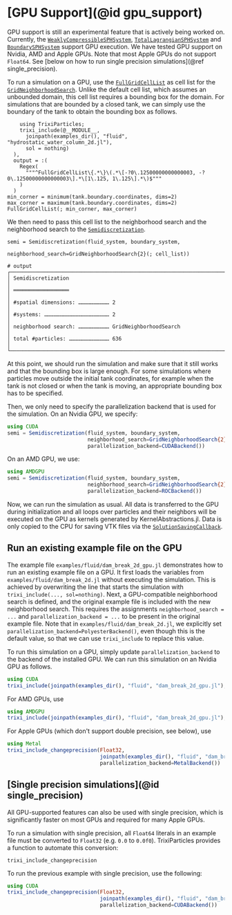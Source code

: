 # [GPU Support](@id gpu_support)

GPU support is still an experimental feature that is actively being worked on.
Currently, the [`WeaklyCompressibleSPHSystem`](@ref), [`TotalLagrangianSPHSystem`](@ref)
and [`BoundarySPHSystem`](@ref) support GPU execution.
We have tested GPU support on Nvidia, AMD and Apple GPUs.
Note that most Apple GPUs do not support `Float64`.
See [below on how to run single precision simulations](@ref single_precision).

To run a simulation on a GPU, use the [`FullGridCellList`](@ref)
as cell list for the [`GridNeighborhoodSearch`](@ref).
Unlike the default cell list, which assumes an unbounded domain,
this cell list requires a bounding box for the domain.
For simulations that are bounded by a closed tank, we can simply use the boundary
of the tank to obtain the bounding box as follows.
```setup = :(
    using TrixiParticles;
    trixi_include(@__MODULE__,
      joinpath(examples_dir(), "fluid", "hydrostatic_water_column_2d.jl"),
      sol = nothing)
  ),
  output = :(
    Regex(
      """^FullGridCellList\{.*\}\(.*\[-?0\.12500000000000003, -?0\.12500000000000003\].*\[1\.125, 1\.125\].*\)$"""
    )
  )
min_corner = minimum(tank.boundary.coordinates, dims=2)
max_corner = maximum(tank.boundary.coordinates, dims=2)
FullGridCellList(; min_corner, max_corner)
```

We then need to pass this cell list to the neighborhood search and the neighborhood search
to the [`Semidiscretization`](@ref).
```jldoctest gpu; output=false
semi = Semidiscretization(fluid_system, boundary_system,
                          neighborhood_search=GridNeighborhoodSearch{2}(; cell_list))

# output
┌──────────────────────────────────────────────────────────────────────────────────────────────────┐
│ Semidiscretization                                                                               │
│ ══════════════════                                                                               │
│ #spatial dimensions: ………………………… 2                                                                │
│ #systems: ……………………………………………………… 2                                                                │
│ neighborhood search: ………………………… GridNeighborhoodSearch                                           │
│ total #particles: ………………………………… 636                                                              │
└──────────────────────────────────────────────────────────────────────────────────────────────────┘
```

At this point, we should run the simulation and make sure that it still works and that
the bounding box is large enough.
For some simulations where particles move outside the initial tank coordinates,
for example when the tank is not closed or when the tank is moving, an appropriate
bounding box has to be specified.

Then, we only need to specify the parallelization backend that is used for the simulation.
On an Nvidia GPU, we specify:
```julia
using CUDA
semi = Semidiscretization(fluid_system, boundary_system,
                          neighborhood_search=GridNeighborhoodSearch{2}(; cell_list),
                          parallelization_backend=CUDABackend())
```
On an AMD GPU, we use:
```julia
using AMDGPU
semi = Semidiscretization(fluid_system, boundary_system,
                          neighborhood_search=GridNeighborhoodSearch{2}(; cell_list),
                          parallelization_backend=ROCBackend())
```
Now, we can run the simulation as usual.
All data is transferred to the GPU during initialization and all loops over particles
and their neighbors will be executed on the GPU as kernels generated by KernelAbstractions.jl.
Data is only copied to the CPU for saving VTK files via the [`SolutionSavingCallback`](@ref).

## Run an existing example file on the GPU

The example file `examples/fluid/dam_break_2d_gpu.jl` demonstrates how to run an existing
example file on a GPU.
It first loads the variables from `examples/fluid/dam_break_2d.jl` without executing
the simulation. This is achieved by overwriting the line that starts the simulation
with `trixi_include(..., sol=nothing)`.
Next, a GPU-compatible neighborhood search is defined, and the original example file
is included with the new neighborhood search.
This requires the assignments `neighborhood_search = ...` and `parallelization_backend = ...`
to be present in the original example file.
Note that in `examples/fluid/dam_break_2d.jl`, we explicitly set
`parallelization_backend=PolyesterBackend()`, even though this is the default value,
so that we can use `trixi_include` to replace this value.

To run this simulation on a GPU, simply update `parallelization_backend` to the backend
of the installed GPU. We can run this simulation on an Nvidia GPU as follows.
```julia
using CUDA
trixi_include(joinpath(examples_dir(), "fluid", "dam_break_2d_gpu.jl"), parallelization_backend=CUDABackend())
```
For AMD GPUs, use
```julia
using AMDGPU
trixi_include(joinpath(examples_dir(), "fluid", "dam_break_2d_gpu.jl"), parallelization_backend=ROCBackend())
```
For Apple GPUs (which don't support double precision, see below), use
```julia
using Metal
trixi_include_changeprecision(Float32,
                              joinpath(examples_dir(), "fluid", "dam_break_2d_gpu.jl"),
                              parallelization_backend=MetalBackend())
```

## [Single precision simulations](@id single_precision)

All GPU-supported features can also be used with single precision,
which is significantly faster on most GPUs and required for many Apple GPUs.

To run a simulation with single precision, all `Float64` literals in an example file
must be converted to `Float32` (e.g. `0.0` to `0.0f0`).
TrixiParticles provides a function to automate this conversion:
```@docs
trixi_include_changeprecision
```

To run the previous example with single precision, use the following:
```julia
using CUDA
trixi_include_changeprecision(Float32,
                              joinpath(examples_dir(), "fluid", "dam_break_2d_gpu.jl"),
                              parallelization_backend=CUDABackend())
```
